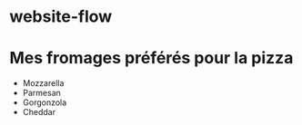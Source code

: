 # website-flow
# Mes fromages préférés pour la pizza
- Mozzarella
- Parmesan
- Gorgonzola
- Cheddar
